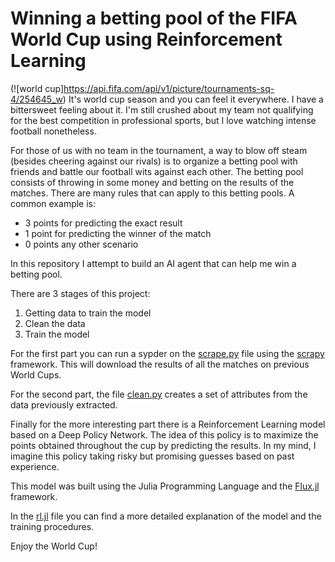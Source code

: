 # Winning a betting pool of the FIFA World Cup using Reinforcement Learning

(![world cup]https://api.fifa.com/api/v1/picture/tournaments-sq-4/254645_w)
It's world cup season and you can feel it everywhere.
I have a bittersweet feeling about it. I'm still crushed about my team not qualifying for the best competition in professional sports, but I love watching intense football nonetheless.

For those of us with no team in the tournament, a way to blow off steam (besides cheering against our rivals) is to organize a betting pool with friends and battle our football wits against each other. The betting pool consists of throwing in some money and betting on the results of the matches. There are many rules that can apply to this betting pools. A common example is:

- 3 points for predicting the exact result
- 1 point for predicting the winner of the match
- 0 points any other scenario

In this repository I attempt to build an AI agent that can help me win a betting pool.

There are 3 stages of this project:
1. Getting data to train the model
2. Clean the data
3. Train the model


For the first part you can run a sypder on the [scrape.py](scrape.py) file using the [scrapy](https://github.com/scrapy/scrapy) framework. This will download the results of all the matches on previous World Cups.

For the second part, the file [clean.py](clean.py) creates a set of attributes from the data previously extracted.

Finally for the more interesting part there is a Reinforcement Learning model based on a Deep Policy Network. The idea of this policy is to maximize the points obtained throughout the cup by predicting the results. In my mind, I imagine this policy taking risky but promising guesses based on past experience.

This model was built using the Julia Programming Language and the [Flux.jl](https://github.com/FluxML/Flux.jl) framework.

In the [rl.jl](rl.jl) file you can find a more detailed explanation of the model and the training procedures.


Enjoy the World Cup!
